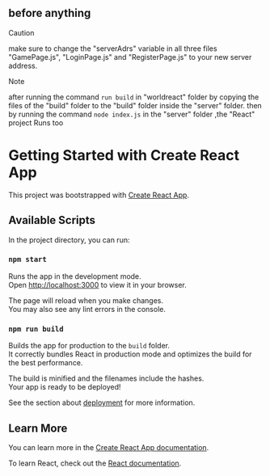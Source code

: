## before anything
> [!CAUTION]
> make sure to change the "serverAdrs" variable in all three files "GamePage.js", "LoginPage.js" and "RegisterPage.js" to your new server address.

> [!NOTE]  
> after running the command `run build` in "worldreact" folder by copying the files of the "build" folder to the "build" folder inside the "server" folder. then by running the command `node index.js` in the "server" folder ,the "React" project Runs too
# Getting Started with Create React App

This project was bootstrapped with [Create React App](https://github.com/facebook/create-react-app).

## Available Scripts

In the project directory, you can run:

### `npm start`

Runs the app in the development mode.\
Open [http://localhost:3000](http://localhost:3000) to view it in your browser.

The page will reload when you make changes.\
You may also see any lint errors in the console.

### `npm run build`

Builds the app for production to the `build` folder.\
It correctly bundles React in production mode and optimizes the build for the best performance.

The build is minified and the filenames include the hashes.\
Your app is ready to be deployed!

See the section about [deployment](https://facebook.github.io/create-react-app/docs/deployment) for more information.

## Learn More

You can learn more in the [Create React App documentation](https://facebook.github.io/create-react-app/docs/getting-started).

To learn React, check out the [React documentation](https://reactjs.org/).
